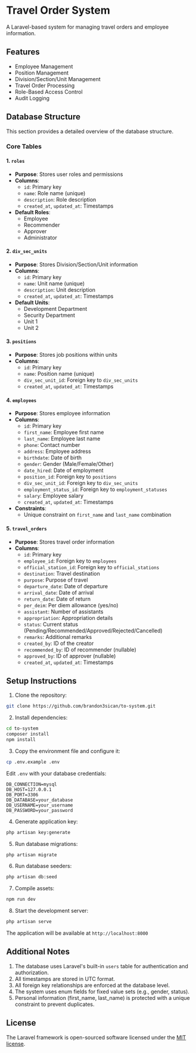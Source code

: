 # Travel Order System

A Laravel-based system for managing travel orders and employee information.

## Features

- Employee Management
- Position Management
- Division/Section/Unit Management
- Travel Order Processing
- Role-Based Access Control
- Audit Logging

## Database Structure

This section provides a detailed overview of the database structure.

### Core Tables

#### 1. `roles`
- **Purpose**: Stores user roles and permissions
- **Columns**:
  - `id`: Primary key
  - `name`: Role name (unique)
  - `description`: Role description
  - `created_at`, `updated_at`: Timestamps
- **Default Roles**:
  - Employee
  - Recommender
  - Approver
  - Administrator

#### 2. `div_sec_units`
- **Purpose**: Stores Division/Section/Unit information
- **Columns**:
  - `id`: Primary key
  - `name`: Unit name (unique)
  - `description`: Unit description
  - `created_at`, `updated_at`: Timestamps
- **Default Units**:
  - Development Department
  - Security Department
  - Unit 1
  - Unit 2

#### 3. `positions`
- **Purpose**: Stores job positions within units
- **Columns**:
  - `id`: Primary key
  - `name`: Position name (unique)
  - `div_sec_unit_id`: Foreign key to `div_sec_units`
  - `created_at`, `updated_at`: Timestamps

#### 4. `employees`
- **Purpose**: Stores employee information
- **Columns**:
  - `id`: Primary key
  - `first_name`: Employee first name
  - `last_name`: Employee last name
  - `phone`: Contact number
  - `address`: Employee address
  - `birthdate`: Date of birth
  - `gender`: Gender (Male/Female/Other)
  - `date_hired`: Date of employment
  - `position_id`: Foreign key to `positions`
  - `div_sec_unit_id`: Foreign key to `div_sec_units`
  - `employment_status_id`: Foreign key to `employment_statuses`
  - `salary`: Employee salary
  - `created_at`, `updated_at`: Timestamps
- **Constraints**:
  - Unique constraint on `first_name` and `last_name` combination

#### 5. `travel_orders`
- **Purpose**: Stores travel order information
- **Columns**:
  - `id`: Primary key
  - `employee_id`: Foreign key to `employees`
  - `official_station_id`: Foreign key to `official_stations`
  - `destination`: Travel destination
  - `purpose`: Purpose of travel
  - `departure_date`: Date of departure
  - `arrival_date`: Date of arrival
  - `return_date`: Date of return
  - `per_deim`: Per diem allowance (yes/no)
  - `assistant`: Number of assistants
  - `appropriation`: Appropriation details
  - `status`: Current status (Pending/Recommended/Approved/Rejected/Cancelled)
  - `remarks`: Additional remarks
  - `created_by`: ID of the creator
  - `recommended_by`: ID of recommender (nullable)
  - `approved_by`: ID of approver (nullable)
  - `created_at`, `updated_at`: Timestamps

## Setup Instructions

1. Clone the repository:
```bash
git clone https://github.com/brandon3sican/to-system.git
```

2. Install dependencies:
```bash
cd to-system
composer install
npm install
```

3. Copy the environment file and configure it:
```bash
cp .env.example .env
```
Edit `.env` with your database credentials:
```
DB_CONNECTION=mysql
DB_HOST=127.0.0.1
DB_PORT=3306
DB_DATABASE=your_database
DB_USERNAME=your_username
DB_PASSWORD=your_password
```

4. Generate application key:
```bash
php artisan key:generate
```

5. Run database migrations:
```bash
php artisan migrate
```

6. Run database seeders:
```bash
php artisan db:seed
```

7. Compile assets:
```bash
npm run dev
```

8. Start the development server:
```bash
php artisan serve
```

The application will be available at `http://localhost:8000`

## Additional Notes

1. The database uses Laravel's built-in `users` table for authentication and authorization.
2. All timestamps are stored in UTC format.
3. All foreign key relationships are enforced at the database level.
4. The system uses enum fields for fixed value sets (e.g., gender, status).
5. Personal information (first_name, last_name) is protected with a unique constraint to prevent duplicates.

## License

The Laravel framework is open-sourced software licensed under the [MIT license](https://opensource.org/licenses/MIT).
